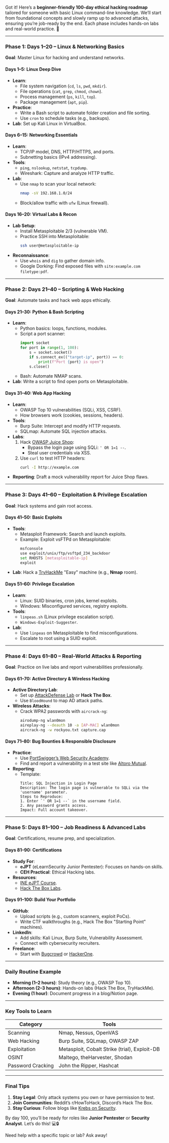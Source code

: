 Got it! Here’s a **beginner-friendly 100-day ethical hacking roadmap** tailored for someone with basic Linux command-line knowledge. We’ll start from foundational concepts and slowly ramp up to advanced attacks, ensuring you’re job-ready by the end. Each phase includes hands-on labs and real-world practice. 🚀  

---

### **Phase 1: Days 1–20 – Linux & Networking Basics**  
**Goal**: Master Linux for hacking and understand networks.  

#### **Days 1–5: Linux Deep Dive**  
- **Learn**:  
  - File system navigation (`cd`, `ls`, `pwd`, `mkdir`).  
  - File operations (`cat`, `grep`, `chmod`, `chown`).  
  - Process management (`ps`, `kill`, `top`).  
  - Package management (`apt`, `pip`).  
- **Practice**:  
  - Write a Bash script to automate folder creation and file sorting.  
  - Use `cron` to schedule tasks (e.g., backups).  
- **Lab**: Set up Kali Linux in VirtualBox.  

#### **Days 6–15: Networking Essentials**  
- **Learn**:  
  - TCP/IP model, DNS, HTTP/HTTPS, and ports.  
  - Subnetting basics (IPv4 addressing).  
- **Tools**:  
  - `ping`, `nslookup`, `netstat`, `tcpdump`.  
  - Wireshark: Capture and analyze HTTP traffic.  
- **Lab**:  
  - Use `nmap` to scan your local network:  
    ```bash  
    nmap -sV 192.168.1.0/24  
    ```  
  - Block/allow traffic with `ufw` (Linux firewall).  

#### **Days 16–20: Virtual Labs & Recon**  
- **Lab Setup**:  
  - Install Metasploitable 2/3 (vulnerable VM).  
  - Practice SSH into Metasploitable:  
    ```bash  
    ssh user@metasploitable-ip  
    ```  
- **Reconnaissance**:  
  - Use `whois` and `dig` to gather domain info.  
  - Google Dorking: Find exposed files with `site:example.com filetype:pdf`.  

---

### **Phase 2: Days 21–40 – Scripting & Web Hacking**  
**Goal**: Automate tasks and hack web apps ethically.  

#### **Days 21–30: Python & Bash Scripting**  
- **Learn**:  
  - Python basics: loops, functions, modules.  
  - Script a port scanner:  
    ```python  
    import socket  
    for port in range(1, 100):  
        s = socket.socket()  
        if s.connect_ex(("target-ip", port)) == 0:  
            print(f"Port {port} is open")  
        s.close()  
    ```  
  - Bash: Automate NMAP scans.  
- **Lab**: Write a script to find open ports on Metasploitable.  

#### **Days 31–40: Web App Hacking**  
- **Learn**:  
  - OWASP Top 10 vulnerabilities (SQLi, XSS, CSRF).  
  - How browsers work (cookies, sessions, headers).  
- **Tools**:  
  - Burp Suite: Intercept and modify HTTP requests.  
  - SQLmap: Automate SQL injection attacks.  
- **Labs**:  
  1. Hack [OWASP Juice Shop](https://juice-shop.herokuapp.com/):  
     - Bypass the login page using SQLi: `' OR 1=1 --`.  
     - Steal user credentials via XSS.  
  2. Use `curl` to test HTTP headers:  
     ```bash  
     curl -I http://example.com  
     ```  
- **Reporting**: Draft a mock vulnerability report for Juice Shop flaws.  

---

### **Phase 3: Days 41–60 – Exploitation & Privilege Escalation**  
**Goal**: Hack systems and gain root access.  

#### **Days 41–50: Basic Exploits**  
- **Tools**:  
  - Metasploit Framework: Search and launch exploits.  
  - Example: Exploit vsFTPd on Metasploitable:  
    ```bash  
    msfconsole  
    use exploit/unix/ftp/vsftpd_234_backdoor  
    set RHOSTS [metasploitable-ip]  
    exploit  
    ```  
- **Lab**: Hack a [TryHackMe](https://tryhackme.com/) "Easy" machine (e.g., **Nmap** room).  

#### **Days 51–60: Privilege Escalation**  
- **Learn**:  
  - Linux: SUID binaries, cron jobs, kernel exploits.  
  - Windows: Misconfigured services, registry exploits.  
- **Tools**:  
  - `linpeas.sh` (Linux privilege escalation script).  
  - `Windows-Exploit-Suggester`.  
- **Lab**:  
  - Use `linpeas` on Metasploitable to find misconfigurations.  
  - Escalate to root using a SUID exploit.  

---

### **Phase 4: Days 61–80 – Real-World Attacks & Reporting**  
**Goal**: Practice on live labs and report vulnerabilities professionally.  

#### **Days 61–70: Active Directory & Wireless Hacking**  
- **Active Directory Lab**:  
  - Set up [AttackDefense Lab](https://attackdefense.com/) or **Hack The Box**.  
  - Use `BloodHound` to map AD attack paths.  
- **Wireless Attacks**:  
  - Crack WPA2 passwords with `aircrack-ng`:  
    ```bash  
    airodump-ng wlan0mon  
    aireplay-ng --deauth 10 -a [AP-MAC] wlan0mon  
    aircrack-ng -w rockyou.txt capture.cap  
    ```  

#### **Days 71–80: Bug Bounties & Responsible Disclosure**  
- **Practice**:  
  - Use [PortSwigger’s Web Security Academy](https://portswigger.net/web-security).  
  - Find and report a vulnerability in a test site like [Altoro Mutual](https://demo.testfire.net/).  
- **Reporting**:  
  - Template:  
    ```  
    Title: SQL Injection in Login Page  
    Description: The login page is vulnerable to SQLi via the 'username' parameter.  
    Steps to Reproduce:  
    1. Enter `' OR 1=1 --` in the username field.  
    2. Any password grants access.  
    Impact: Full account takeover.  
    ```  

---

### **Phase 5: Days 81–100 – Job Readiness & Advanced Labs**  
**Goal**: Certifications, resume prep, and specialization.  

#### **Days 81–90: Certifications**  
- **Study For**:  
  - **eJPT** (eLearnSecurity Junior Pentester): Focuses on hands-on skills.  
  - **CEH Practical**: Ethical Hacking labs.  
- **Resources**:  
  - [INE eJPT Course](https://ine.com/).  
  - [Hack The Box Labs](https://www.hackthebox.com/).  

#### **Days 91–100: Build Your Portfolio**  
- **GitHub**:  
  - Upload scripts (e.g., custom scanners, exploit PoCs).  
  - Write CTF walkthroughs (e.g., Hack The Box "Starting Point" machines).  
- **LinkedIn**:  
  - Add skills: Kali Linux, Burp Suite, Vulnerability Assessment.  
  - Connect with cybersecurity recruiters.  
- **Freelance**:  
  - Start with [Bugcrowd](https://www.bugcrowd.com/) or [HackerOne](https://www.hackerone.com/).  

---

### **Daily Routine Example**  
- **Morning (1–2 hours)**: Study theory (e.g., OWASP Top 10).  
- **Afternoon (2–3 hours)**: Hands-on labs (Hack The Box, TryHackMe).  
- **Evening (1 hour)**: Document progress in a blog/Notion page.  

---

### **Key Tools to Learn**  
| **Category**       | **Tools**                                      |  
|---------------------|-----------------------------------------------|  
| Scanning            | Nmap, Nessus, OpenVAS                         |  
| Web Hacking         | Burp Suite, SQLmap, OWASP ZAP                 |  
| Exploitation        | Metasploit, Cobalt Strike (trial), Exploit-DB |  
| OSINT               | Maltego, theHarvester, Shodan                 |  
| Password Cracking   | John the Ripper, Hashcat                       |  

---

### **Final Tips**  
1. **Stay Legal**: Only attack systems you own or have permission to test.  
2. **Join Communities**: Reddit’s r/HowToHack, Discord’s Hack The Box.  
3. **Stay Curious**: Follow blogs like [Krebs on Security](https://krebsonsecurity.com/).  

By day 100, you’ll be ready for roles like **Junior Pentester** or **Security Analyst**. Let’s do this! 💻🔒  

Need help with a specific topic or lab? Ask away!
